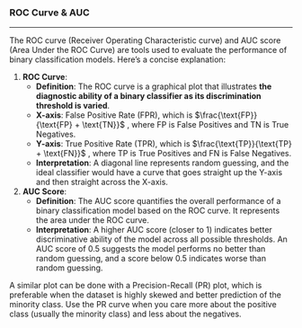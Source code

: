 ### ROC Curve & AUC

---

The ROC curve (Receiver Operating Characteristic curve) and AUC score (Area Under the ROC Curve) are tools used to evaluate the performance of binary classification models. Here’s a concise explanation:

1. **ROC Curve**:
    - **Definition**: The ROC curve is a graphical plot that illustrates **the diagnostic ability of a binary classifier as its discrimination threshold is varied**.
    - **X-axis**: False Positive Rate (FPR), which is  $\frac{\text{FP}}{\text{FP} + \text{TN}}$ , where FP is False Positives and TN is True Negatives.
    - **Y-axis**: True Positive Rate (TPR), which is $\frac{\text{TP}}{\text{TP} + \text{FN}}$ , where TP is True Positives and FN is False Negatives.
    - **Interpretation**: A diagonal line represents random guessing, and the ideal classifier would have a curve that goes straight up the Y-axis and then straight across the X-axis.
2. **AUC Score**:
    - **Definition**: The AUC score quantifies the overall performance of a binary classification model based on the ROC curve. It represents the area under the ROC curve.
    - **Interpretation**: A higher AUC score (closer to 1) indicates better discriminative ability of the model across all possible thresholds. An AUC score of 0.5 suggests the model performs no better than random guessing, and a score below 0.5 indicates worse than random guessing.

A similar plot can be done with a Precision-Recall (PR) plot, which is preferable when the dataset is highly skewed and better prediction of the minority class. Use the PR curve when you care more about the positive class (usually the minority class) and less about the negatives.